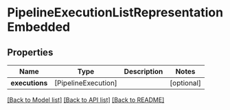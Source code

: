 # PipelineExecutionListRepresentationEmbedded

## Properties
Name | Type | Description | Notes
------------ | ------------- | ------------- | -------------
**executions** | [PipelineExecution] |  | [optional] 

[[Back to Model list]](../README.md#documentation-for-models) [[Back to API list]](../README.md#documentation-for-api-endpoints) [[Back to README]](../README.md)


